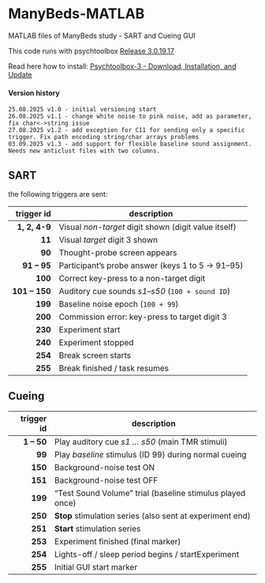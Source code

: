 # ManyBeds-MATLAB

MATLAB files of ManyBeds study - SART and Cueing GUI

This code runs with psychtoolbox [Release 3.0.19.17 ](https://github.com/Psychtoolbox-3/Psychtoolbox-3/releases/tag/3.0.19.17)

Read here how to install: [Psychtoolbox-3 - Download, Installation, and Update](http://psychtoolbox.org/download.html)

#### Version history

```
25.08.2025 v1.0 - initial versioning start
26.08.2025 v1.1 - change white noise to pink noise, add as parameter, fix char<->string issue
27.08.2025 v1.2 - add exception for C11 for sending only a specific trigger. Fix path encoding string/char arrays problems
03.09.2025 v1.3 - add support for flexible baseline sound assignment. Needs new anticlust files with two columns.
```

## SART

the following triggers are sent:

| trigger id    | description                                          |
| -------------:| ---------------------------------------------------- |
| **1, 2, 4-9** | Visual *non-target* digit shown (digit value itself) |
| **11**        | Visual *target* digit 3 shown                        |
| **90**        | Thought-probe screen appears                         |
| **91 – 95**   | Participant’s probe answer (keys 1 to 5 → 91–95)     |
| **100**       | Correct key-press to a non-target digit              |
| **101 – 150** | Auditory cue sounds *s1–s50* (`100 + sound ID`)      |
| **199**       | Baseline noise epoch (`100 + 99`)                    |
| **200**       | Commission error: key-press to target digit 3        |
| **230**       | Experiment start                                     |
| **240**       | Experiment stopped                                   |
| **254**       | Break screen starts                                  |
| **255**       | Break finished / task resumes                        |

## Cueing

| trigger id | description                                               |
| ----------:| --------------------------------------------------------- |
| **1 – 50** | Play auditory cue *s1 … s50* (main TMR stimuli)           |
| **99**     | Play *baseline* stimulus (ID 99) during normal cueing     |
| **150**    | Background-noise test ON                                  |
| **151**    | Background-noise test OFF                                 |
| **199**    | “Test Sound Volume” trial (baseline stimulus played once) |
| **250**    | **Stop** stimulation series (also sent at experiment end) |
| **251**    | **Start** stimulation series                              |
| **253**    | Experiment finished (final marker)                        |
| **254**    | Lights-off / sleep period begins / startExperiment        |
| **255**    | Initial GUI start marker                                  |
